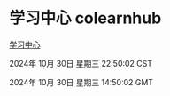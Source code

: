 # 学习中心 colearnhub
[学习中心](http://219.139.197.74:56308/colearnhub/)

2024年 10月 30日 星期三 22:50:02 CST

2024年 10月 30日 星期三 14:50:02 GMT
